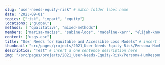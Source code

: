 ```yaml
---
slug: "user-needs-equity-risk" # match folder label name
date: "2021-09-01"
topics: ["risk", "impact", "equity"]
locations: ["global"]
methods: [ "qualitative", "mixed-methods"]
members: ["marisa-macias", "sabine-loos", "madeline-karr", "elijah-knodel"] # insert your slug here, e.g., "sabine-loos"
content: ["usgs-esc"]
title: "User Needs for Equitable and Accessible Loss Models" # insert title here
thumbnail: "src/pages/projects/2021_User-Needs-Equity-Risk/Persona-HumResponseFund.png"
description: "Test" # insert a one sentence description here
img: "/src/pages/projects/2021_User-Needs-Equity-Risk/Persona-HumResponseFund.png"
---
```


